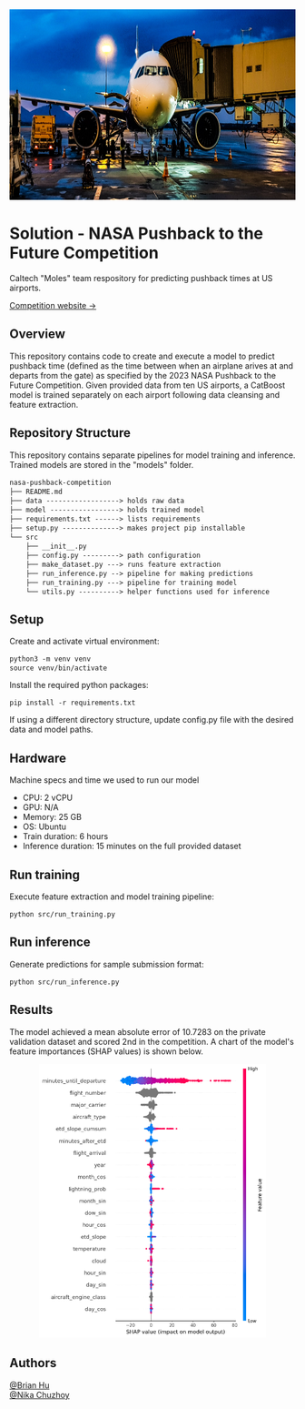 <center><img src="images/banner.jpg"  width="800" height="335"></center>

# Solution - NASA Pushback to the Future Competition

Caltech "Moles" team respository for predicting pushback times at US airports.  

[Competition website &rarr;](https://www.drivendata.org/competitions/182/competition-nasa-airport-pushback-prescreened/page/712/)

## Overview
This repository contains code to create and execute a model to predict pushback time (defined as the time between when an airplane arives at and departs from the gate) as specified by the 2023 NASA Pushback to the Future Competition. Given provided data from ten US airports, a CatBoost model is trained separately on each airport following data cleansing and feature extraction. 

## Repository Structure
This repository contains separate pipelines for model training and inference. Trained models are stored in the "models" folder.

```
nasa-pushback-competition
├── README.md
├── data ------------------> holds raw data
├── model -----------------> holds trained model
├── requirements.txt ------> lists requirements
├── setup.py --------------> makes project pip installable
└── src
    ├── __init__.py
    ├── config.py ---------> path configuration
    ├── make_dataset.py ---> runs feature extraction
    ├── run_inference.py --> pipeline for making predictions
    ├── run_training.py ---> pipeline for training model
    └── utils.py ----------> helper functions used for inference
```

## Setup

Create and activate virtual environment:
```
python3 -m venv venv
source venv/bin/activate
```

Install the required python packages:
```
pip install -r requirements.txt
```

If using a different directory structure, update config.py file with the desired data and model paths.

## Hardware

Machine specs and time we used to run our model

* CPU: 2 vCPU
* GPU: N/A
* Memory: 25 GB
* OS: Ubuntu
* Train duration: 6 hours
* Inference duration: 15 minutes on the full provided dataset


## Run training

Execute feature extraction and model training pipeline:
```
python src/run_training.py
```

## Run inference

Generate predictions for sample submission format:
```
python src/run_inference.py
```

## Results

The model achieved a mean absolute error of 10.7283 on the private validation dataset and scored 2nd in the competition. A chart of the model's feature importances (SHAP values) is shown below.

<center><img src="images/feature_importances.png"  width="400"></center>

## Authors

[@Brian Hu](https://github.com/BrainHu42)  
[@Nika Chuzhoy](https://github.com/nikac776)
